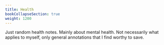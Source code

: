 ```yaml
---
title: Health
bookCollapseSection: true
weight: 1200
---
```


Just random health notes. Mainly about mental health. Not necessarily what 
applies to myself, only general annotations that I find worthy to save.
